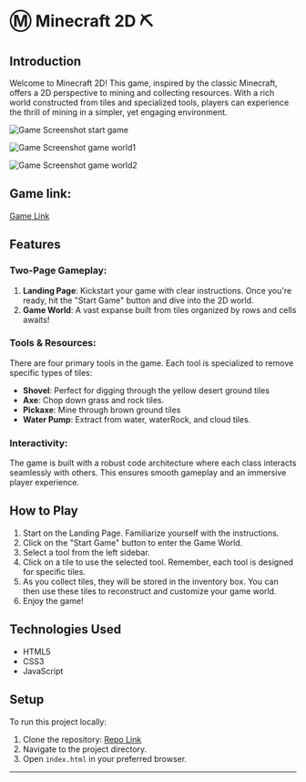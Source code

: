 # :m: Minecraft 2D :pick:

## Introduction

Welcome to Minecraft 2D! This game, inspired by the classic Minecraft, offers a 2D perspective to mining and collecting resources. With a rich world constructed from tiles and specialized tools, players can experience the thrill of mining in a simpler, yet engaging environment.

![Game Screenshot start game](https://github.com/Litalhag/minecraft-2D/assets/130139673/29fc6cb2-7691-463d-a7fc-36a4fe9d9a35)

![Game Screenshot game world1](https://github.com/Litalhag/minecraft-2D/assets/130139673/8d6a955e-ec03-49e5-84b7-40f6280b8a37)

![Game Screenshot game world2](https://github.com/Litalhag/minecraft-2D/assets/130139673/f58bfef7-1889-455d-8efd-1120d59b1130)

## Game link:

[Game Link](https://minecraft-2d-desert-edition.netlify.app/)

## Features

### Two-Page Gameplay:

1. **Landing Page**: Kickstart your game with clear instructions. Once you're ready, hit the "Start Game" button and dive into the 2D world.
2. **Game World**: A vast expanse built from tiles organized by rows and cells awaits!

### Tools & Resources:

There are four primary tools in the game. Each tool is specialized to remove specific types of tiles:

- **Shovel**: Perfect for digging through the yellow desert ground tiles
- **Axe**: Chop down grass and rock tiles.
- **Pickaxe**: Mine through brown ground tiles
- **Water Pump**: Extract from water, waterRock, and cloud tiles.

### Interactivity:

The game is built with a robust code architecture where each class interacts seamlessly with others. This ensures smooth gameplay and an immersive player experience.

## How to Play

1. Start on the Landing Page. Familiarize yourself with the instructions.
2. Click on the "Start Game" button to enter the Game World.
3. Select a tool from the left sidebar.
4. Click on a tile to use the selected tool. Remember, each tool is designed for specific tiles.
5. As you collect tiles, they will be stored in the inventory box. You can then use these tiles to reconstruct and customize your game world.
6. Enjoy the game!

## Technologies Used

- HTML5
- CSS3
- JavaScript

## Setup

To run this project locally:

1. Clone the repository: [Repo Link](https://github.com/Litalhag/minecraft-2D)
2. Navigate to the project directory.
3. Open `index.html` in your preferred browser.

---
